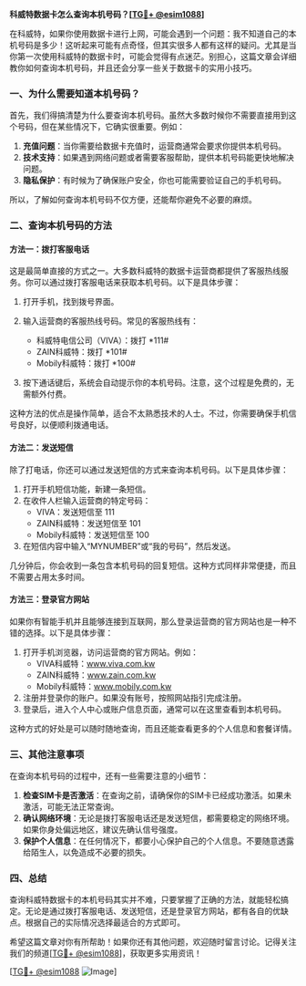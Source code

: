 **科威特数据卡怎么查询本机号码？[[TG💪+ @esim1088](https://t.me/s/esim1088)]**

在科威特，如果你使用数据卡进行上网，可能会遇到一个问题：我不知道自己的本机号码是多少！这听起来可能有点奇怪，但其实很多人都有这样的疑问。尤其是当你第一次使用科威特的数据卡时，可能会觉得有点迷茫。别担心，这篇文章会详细教你如何查询本机号码，并且还会分享一些关于数据卡的实用小技巧。

### 一、为什么需要知道本机号码？

首先，我们得搞清楚为什么要查询本机号码。虽然大多数时候你不需要直接用到这个号码，但在某些情况下，它确实很重要。例如：

1. **充值问题**：当你需要给数据卡充值时，运营商通常会要求你提供本机号码。
2. **技术支持**：如果遇到网络问题或者需要客服帮助，提供本机号码能更快地解决问题。
3. **隐私保护**：有时候为了确保账户安全，你也可能需要验证自己的手机号码。

所以，了解如何查询本机号码不仅方便，还能帮你避免不必要的麻烦。

### 二、查询本机号码的方法

#### 方法一：拨打客服电话

这是最简单直接的方式之一。大多数科威特的数据卡运营商都提供了客服热线服务。你可以通过拨打客服电话来获取本机号码。以下是具体步骤：

1. 打开手机，找到拨号界面。
2. 输入运营商的客服热线号码。常见的客服热线有：
   - 科威特电信公司（VIVA）：拨打 *111#
   - ZAIN科威特：拨打 *101#
   - Mobily科威特：拨打 *100#

3. 按下通话键后，系统会自动提示你的本机号码。注意，这个过程是免费的，无需额外付费。

这种方法的优点是操作简单，适合不太熟悉技术的人士。不过，你需要确保手机信号良好，以便顺利拨通电话。

#### 方法二：发送短信

除了打电话，你还可以通过发送短信的方式来查询本机号码。以下是具体步骤：

1. 打开手机短信功能，新建一条短信。
2. 在收件人栏输入运营商的特定号码：
   - VIVA：发送短信至 111
   - ZAIN科威特：发送短信至 101
   - Mobily科威特：发送短信至 100
3. 在短信内容中输入“MYNUMBER”或“我的号码”，然后发送。

几分钟后，你会收到一条包含本机号码的回复短信。这种方式同样非常便捷，而且不需要占用太多时间。

#### 方法三：登录官方网站

如果你有智能手机并且能够连接到互联网，那么登录运营商的官方网站也是一种不错的选择。以下是具体步骤：

1. 打开手机浏览器，访问运营商的官方网站。例如：
   - VIVA科威特：www.viva.com.kw
   - ZAIN科威特：www.zain.com.kw
   - Mobily科威特：www.mobily.com.kw
2. 注册并登录你的账户。如果没有账号，按照网站指引完成注册。
3. 登录后，进入个人中心或账户信息页面，通常可以在这里查看到本机号码。

这种方式的好处是可以随时随地查询，而且还能查看更多的个人信息和套餐详情。

### 三、其他注意事项

在查询本机号码的过程中，还有一些需要注意的小细节：

1. **检查SIM卡是否激活**：在查询之前，请确保你的SIM卡已经成功激活。如果未激活，可能无法正常查询。
2. **确认网络环境**：无论是拨打客服电话还是发送短信，都需要稳定的网络环境。如果你身处偏远地区，建议先确认信号强度。
3. **保护个人信息**：在任何情况下，都要小心保护自己的个人信息。不要随意透露给陌生人，以免造成不必要的损失。

### 四、总结

查询科威特数据卡的本机号码其实并不难，只要掌握了正确的方法，就能轻松搞定。无论是通过拨打客服电话、发送短信，还是登录官方网站，都有各自的优缺点。根据自己的实际情况选择最适合的方式即可。

希望这篇文章对你有所帮助！如果你还有其他问题，欢迎随时留言讨论。记得关注我们的频道[[TG💪+ @esim1088](https://t.me/s/esim1088)]，获取更多实用资讯！

[[TG💪+ @esim1088](https://t.me/s/esim1088) ![Image](https://i.postimg.cc/4NQfJmqS/Snipaste-2025-05-13-00-14-12.png)]